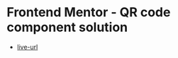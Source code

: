 # Frontend Mentor - QR code component solution

- [live-url](https://fe-muchina.vercel.app/qr-code-component)
